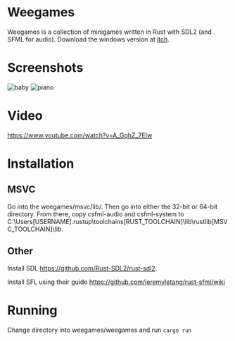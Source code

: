 # Weegames
Weegames is a collection of minigames written in Rust with SDL2 (and SFML for audio). Download the windows version at [itch](https://yeahross.itch.io/weegames).

# Screenshots
![baby](https://img.itch.zone/aW1hZ2UvNjYyNjQ3LzM1Njg1NjkuanBn/original/EjnlNA.jpg)
![piano](https://img.itch.zone/aW1hZ2UvNjYyNjQ3LzM1Njg1NjguanBn/original/0LpPjA.jpg)

# Video

https://www.youtube.com/watch?v=A_GqhZ_7EIw

# Installation
## MSVC
Go into the weegames/msvc/lib/. Then go into either the 32-bit or 64-bit directory. From there, copy csfml-audio and csfml-system to C:\Users\[USERNAME]\.rustup\toolchains\[RUST_TOOLCHAIN]\lib\rustlib\[MSVC_TOOLCHAIN]\lib.
## Other
Install SDL https://github.com/Rust-SDL2/rust-sdl2.

Install SFL using their guide https://github.com/jeremyletang/rust-sfml/wiki

# Running
Change directory into weegames/weegames and run ``cargo run``
